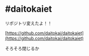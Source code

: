 # #daitokaiet

リポジトリ変えたよ！！

[https://github.com/daitokai/daitokaiet](https://github.com/daitokai/daitokaiet)

そろそろ閉じるか
